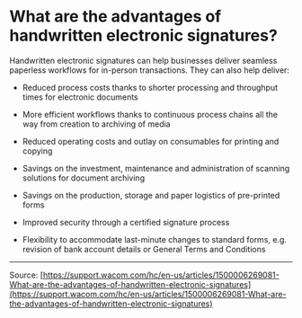 # What are the advantages of handwritten electronic signatures?

Handwritten electronic signatures can help businesses deliver seamless paperless workflows for in-person transactions. They can also help deliver:


- Reduced process costs thanks to shorter processing and throughput times for electronic documents


- More efficient workflows thanks to continuous process chains all the way from creation to archiving of media


- Reduced operating costs and outlay on consumables for printing and copying


- Savings on the investment, maintenance and administration of scanning solutions for document archiving


- Savings on the production, storage and paper logistics of pre-printed forms


- Improved security through a certified signature process


- Flexibility to accommodate last-minute changes to standard forms, e.g. revision of bank account details or General Terms and Conditions

---
Source: [https://support.wacom.com/hc/en-us/articles/1500006269081-What-are-the-advantages-of-handwritten-electronic-signatures](https://support.wacom.com/hc/en-us/articles/1500006269081-What-are-the-advantages-of-handwritten-electronic-signatures)

